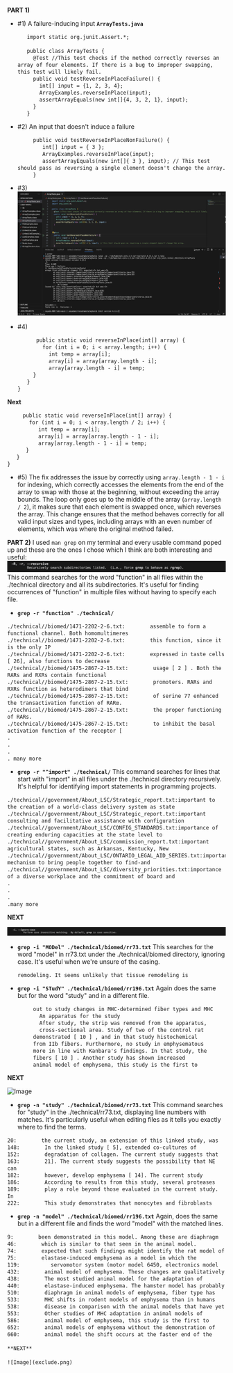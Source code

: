 **PART 1)**
* #1) A failure-inducing input
  **`ArrayTests.java`**
  ```import org.junit.Test;
     import static org.junit.Assert.*;

     public class ArrayTests {
       @Test //This test checks if the method correctly reverses an array of four elements. If there is a bug to improper swapping, this test will likely fail.
       public void testReverseInPlaceFailure() {
         int[] input = {1, 2, 3, 4};
         ArrayExamples.reverseInPlace(input);
         assertArrayEquals(new int[]{4, 3, 2, 1}, input);
       }
     }
  ``` 

* #2) An input that doesn't induce a failure
  ```@Test 
       public void testReverseInPlaceNonFailure() {
          int[] input = { 3 };
          ArrayExamples.reverseInPlace(input);
          assertArrayEquals(new int[]{ 3 }, input); // This test should pass as reversing a single element doesn't change the array.
       }
  ```
* #3) 
![Image](symptom.png)
* #4)
  ``` public class ArrayExamples {
        public static void reverseInPlace(int[] array) {
          for (int i = 0; i < array.length; i++) {
            int temp = array[i];
            array[i] = array[array.length - i]; 
            array[array.length - i] = temp;     
       }
     }
  }
  
 **Next**

  ```public class ArrayExamples {
       public static void reverseInPlace(int[] array) {
         for (int i = 0; i < array.length / 2; i++) {
            int temp = array[i];
            array[i] = array[array.length - 1 - i]; 
            array[array.length - 1 - i] = temp;     
        }
     }
  }
```
* #5)
The fix addresses the issue by correctly using `array.length - 1 - i` for indexing, which correctly accesses the elements from the end of the array to swap with those at the beginning, without exceeding the array bounds. The loop only goes up to the middle of the array (`array.length / 2`), it makes sure that each element is swapped once, which reverses the array. This change ensures that the method behaves correctly for all valid input sizes and types, including arrays with an even number of elements, which was where the original method failed.

**PART 2)**
I used `man grep` on my terminal and every usable command poped up and these are the ones I chose which I think are both interesting and useful:
![Image](r.png)
This command searches for the word "function" in all files within the ./technical directory and all its subdirectories. It's useful for finding occurrences of "function" in multiple files without having to specify each file.

* **`grep -r "function" ./technical/`**
```
./technical//biomed/1471-2202-2-6.txt:        assemble to form a functional channel. Both homomultimeres
./technical//biomed/1471-2202-2-6.txt:        this function, since it is the only IP 
./technical//biomed/1471-2202-2-6.txt:        expressed in taste cells [ 26], also functions to decrease
./technical//biomed/1475-2867-2-15.txt:        usage [ 2 ] . Both the RARs and RXRs contain functional
./technical//biomed/1475-2867-2-15.txt:        promoters. RARs and RXRs function as heterodimers that bind
./technical//biomed/1475-2867-2-15.txt:        of serine 77 enhanced the transactivation function of RARα.
./technical//biomed/1475-2867-2-15.txt:        the proper functioning of RARs.
./technical//biomed/1475-2867-2-15.txt:        to inhibit the basal activation function of the receptor [
.
.
.
. many more
```
* **`grep -r "^import" ./technical/`**
  This command searches for lines that start with "import" in all files under the ./technical directory recursively. It's helpful for identifying import statements in programming projects.
```
./technical//government/About_LSC/Strategic_report.txt:important to the creation of a world-class delivery system as state
./technical//government/About_LSC/Strategic_report.txt:important consulting and facilitative assistance with configuration
./technical//government/About_LSC/CONFIG_STANDARDS.txt:importance of creating enduring capacities at the state level to
./technical//government/About_LSC/commission_report.txt:important agricultural states, such as Arkansas, Kentucky, New
./technical//government/About_LSC/ONTARIO_LEGAL_AID_SERIES.txt:important mechanism to bring people together to find-and
./technical//government/About_LSC/diversity_priorities.txt:importance of a diverse workplace and the commitment of board and
.
.
.
.many more
```
**NEXT**

![Image](i.png)
* **`grep -i "MODel" ./technical/biomed/rr73.txt`** This searches for the word "model" in rr73.txt under the ./technical/biomed directory, ignoring case. It's useful when we're unsure of the casing.

  ```in vitro model of 
  remodeling. It seems unlikely that tissue remodeling is
 * **`grep -i "STudY" ./technical/biomed/rr196.txt`** Again does the same but for the word "study" and in a different file.
   ```control muscle in that study [ 11 ] .
        out to study changes in MHC-determined fiber types and MHC
          An apparatus for the study 
          After study, the strip was removed from the apparatus,
          cross-sectional area. Study of two of the control rat
        demonstrated [ 10 ] , and in that study histochemical
        from IIb fibers. Furthermore, no study in emphysematous
        more in line with Kanbara's findings. In that study, the
        fibers [ 10 ] . Another study has shown increased
        animal model of emphysema, this study is the first to

**NEXT**

  ![Image](n.png)
* **`grep -n "study" ./technical/biomed/rr73.txt`** This command searches for "study" in the ./technical/rr73.txt, displaying line numbers with matches. It's particularly useful when editing files as it tells you exactly where to find the terms.
```16:        Results in the linked study [ 5] demonstrated that 3D
20:        the current study, an extension of this linked study, was
148:        In the linked study [ 5], extended co-cultures of
152:        degradation of collagen. The current study suggests that
163:        21]. The current study suggests the possibility that NE can
182:        however, develop emphysema [ 14]. The current study
186:        According to results from this study, several proteases
189:        play a role beyond those evaluated in the current study. In
222:        This study demonstrates that monocytes and fibroblasts
```
* **`grep -n "model" ./technical/biomed/rr196.txt`** Again, does the same but in a different file and finds the word "model" with the matched lines.

```7:        studied animal model for human emphysema. Several
9:        been demonstrated in this model. Among these are diaphragm
46:        which is similar to that seen in the animal model.
74:        expected that such findings might identify the rat model of
75:        elastase-induced emphysema as a model in which the
119:          servomotor system (motor model 6450, electronics model
432:        animal model of emphysema. These changes are qualitatively
438:        The most studied animal model for the adaptation of
440:        elastase-induced emphysema. The hamster model has probably
510:        diaphragm in animal models of emphysema, fiber type has
533:        MHC shifts in rodent models of emphysema than in humans
538:        disease in comparison with the animal models that have yet
553:        Other studies of MHC adaptation in animal models of
586:        animal model of emphysema, this study is the first to
652:        animal models of emphysema without the demonstration of
660:        animal model the shift occurs at the faster end of the

**NEXT**

![Image](exclude.png)


